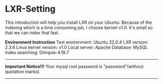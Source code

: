 # LXR-Setting


This introduction will help you install LXR on your Ubuntu.
Because of the indexing which is a time consuming job, I choose kernel-v1.0. It's small so that we can index that fast.

**********Environment Instruction**********
Test environment: Ubuntu 22.0.4
LXR version: 2.3.6
Linux kernel version: v1.0
Local server: Apache
Database: MySQL
Index searching: Glimpse-4.18.7
*******************************************

**********Important Notice!!!**********
Your mysql root password is "password"(without quotation marks).
***************************************
